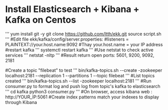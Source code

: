 # Install Elasticsearch + Kibana + Kafka on Centos 
'''
yum install git -y
git clone https://github.com/ltth/ekk.git
source script.sh
'''
#Edit file ekk/kafka/config/server.properties:
#listeners = PLAINTEXT://your.host.name:9092
#Thay your.host.name = your IP address
#restart kafka
'''
systemctl restart kafka
'''
#Use netstat to check active services 
'''
netstat -nltp
'''
#Result return open ports: 5601, 9200, 9092, 2181

#Create a topic "filebeat" to test
'''
bin/kafka-topics.sh --create -zookeeper localhost:2181 --replication 1 --partitions 1 --topic filebeat
'''
#List topics created
'''
bin/kafka-topics.sh --list -zookeeper localhost:2181
'''
#Run consumer.py to format log and push log from topic's kafka to elasticsearch
'''
cd kafka
python3 consumer.py
'''
#On browser, access kibana web : http://YOUR_IP:5061 
#Create index patterns match your indexes to display through Kibana


